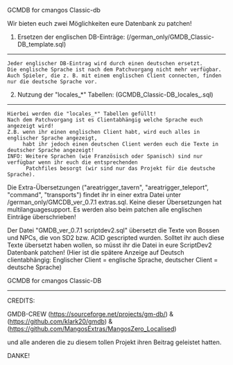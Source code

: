 GCMDB for cmangos Classic-db


Wir bieten euch zwei Möglichkeiten eure Datenbank zu patchen!

1. Ersetzen der englischen DB-Einträge: (/german_only/GMDB_Classic-DB_template.sql)
---------------------------------------
	Jeder englischer DB-Eintrag wird durch einen deutschen ersetzt.
	Die englische Sprache ist nach dem Patchvorgang nicht mehr verfügbar.
	Auch Spieler, die z. B. mit einem englischen Client connecten, finden nur die deutsche Sprache vor.
	

2. Nutzung der "locales_*" Tabellen: (GCMDB_Classic-DB_locales_.sql)
------------------------------------------
	Hierbei werden die "locales_*" Tabellen gefüllt!
	Nach dem Patchvorgang ist es Clientabhängig welche Sprache euch angezeigt wird!
	Z.B. wenn ihr einen englischen Client habt, wird euch alles in englischer Sprache angezeigt, 
	     habt ihr jedoch einen deutschen Client werden euch die Texte in deutscher Sprache angezeigt!
	INFO: Weitere Sprachen (wie Französisch oder Spanisch) sind nur verfügbar wenn ihr euch die entsprechenden 
	      Patchfiles besorgt (wir sind nur das Projekt für die deutsche Sprache).



Die Extra-Übersetzungen ("areatrigger_tavern", "areatrigger_teleport", "command", "transports") findet ihr in einer 
extra Datei unter /german_only/GMCDB_ver_0.7.1 extras.sql. Keine dieser Übersetzungen hat multilanguagesupport. 
Es werden also beim patchen alle englischen Einträge überschrieben!

Der Datei "GMDB_ver_0.7.1 scriptdev2.sql" übersetzt die Texte von Bossen und NPCs, die von SD2 bzw. ACID gescripted wurden.
Solltet ihr auch diese Texte übersetzt haben wollen, so müsst ihr die Datei in eure ScriptDev2 Datenbank patchen!
(Hier ist die spätere Anzeige auf Deutsch clientabhängig: 
Englischer Client = englische Sprache, deutscher Client = deutsche Sprache)

GCMDB for cmangos Classic-DB

----

CREDITS:

GMDB-CREW (https://sourceforge.net/projects/gm-db/) & (https://github.com/klark20/gmdb) & (https://github.com/MangosExtras/MangosZero_Localised)

und alle anderen die zu diesem tollen Projekt ihren Beitrag geleistet hatten.

DANKE!
